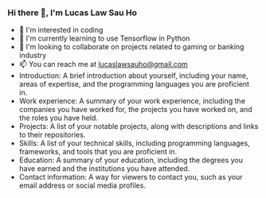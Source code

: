 ### Hi there 👋, I'm Lucas Law Sau Ho

- 👀 I'm interested in coding
- 🌱 I'm currently learning to use Tensorflow in Python
- 💞️ I'm looking to collaborate on projects related to gaming or banking industry
- 📫 You can reach me at lucaslawsauho@gmail.com
- Introduction: A brief introduction about yourself, including your name, areas of expertise, and the programming languages you are proficient in.
- Work experience: A summary of your work experience, including the companies you have worked for, the projects you have worked on, and the roles you have held.
- Projects: A list of your notable projects, along with descriptions and links to their repositories.
- Skills: A list of your technical skills, including programming languages, frameworks, and tools that you are proficient in.
- Education: A summary of your education, including the degrees you have earned and the institutions you have attended.
- Contact information: A way for viewers to contact you, such as your email address or social media profiles.

<!---
I-am-Lucas-Law-Sau-Ho/I-am-Lucas-Law-Sau-Ho is a ✨ special ✨ repository because its `README.md` (this file) appears on your GitHub profile.
You can click the Preview link to take a look at your changes.
--->
